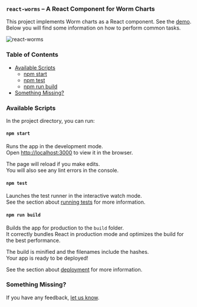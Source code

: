 ### `react-worms` – A React Component for Worm Charts

This project implements Worm charts as a React component. See the [demo](https://dmfrancisco.github.com/react-worms).<br>
Below you will find some information on how to perform common tasks.

![react-worms](https://gc.david.tools/react-worms.svg)

### Table of Contents

- [Available Scripts](#available-scripts)
  - [npm start](#npm-start)
  - [npm test](#npm-test)
  - [npm run build](#npm-run-build)
- [Something Missing?](#something-missing)

### Available Scripts

In the project directory, you can run:

#### `npm start`

Runs the app in the development mode.<br>
Open [http://localhost:3000](http://localhost:3000) to view it in the browser.

The page will reload if you make edits.<br>
You will also see any lint errors in the console.

#### `npm test`

Launches the test runner in the interactive watch mode.<br>
See the section about [running tests](#running-tests) for more information.

#### `npm run build`

Builds the app for production to the `build` folder.<br>
It correctly bundles React in production mode and optimizes the build for the best performance.

The build is minified and the filenames include the hashes.<br>
Your app is ready to be deployed!

See the section about [deployment](#deployment) for more information.

### Something Missing?

If you have any feedback, [let us know](union@1776.vc).
